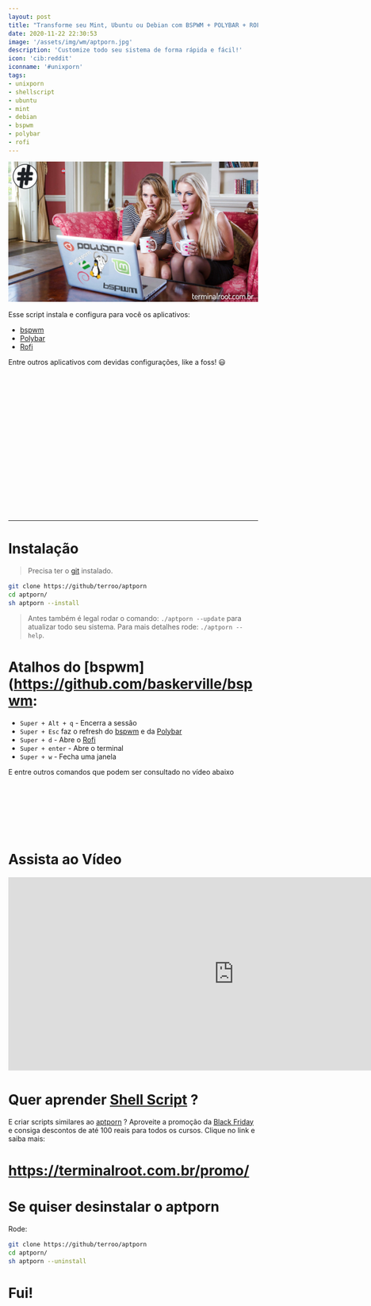 ```yaml
---
layout: post
title: "Transforme seu Mint, Ubuntu ou Debian com BSPWM + POLYBAR + ROFI"
date: 2020-11-22 22:30:53
image: '/assets/img/wm/aptporn.jpg'
description: 'Customize todo seu sistema de forma rápida e fácil!'
icon: 'cib:reddit'
iconname: '#unixporn'
tags:
- unixporn
- shellscript
- ubuntu
- mint
- debian
- bspwm
- polybar
- rofi
---
```


![Transforme seu Mint, Ubuntu ou Debian com BSPWM + POLYBAR + ROFI](/assets/img/wm/aptporn.jpg)

Esse script instala e configura para você os aplicativos:
+ [bspwm](https://github.com/baskerville/bspwm)
+ [Polybar](https://github.com/polybar/polybar)
+ [Rofi](https://github.com/davatorium/rofi)

Entre outros aplicativos com devidas configurações, like a foss! 😃 

<!-- QUADRADO -->
<script async src="//pagead2.googlesyndication.com/pagead/js/adsbygoogle.js"></script>
<ins class="adsbygoogle"
style="display:inline-block;width:336px;height:280px"
data-ad-client="ca-pub-2838251107855362"
data-ad-slot="5351066970"></ins>
<script>
(adsbygoogle = window.adsbygoogle || []).push({});
</script>

---

# Instalação
> Precisa ter o [git](https://terminalroot.com.br/git/) instalado.

```sh
git clone https://github/terroo/aptporn
cd aptporn/
sh aptporn --install
```
> Antes também é legal rodar o comando: `./aptporn --update` para atualizar todo seu sistema. Para mais detalhes rode: `./aptporn --help`.

# Atalhos do [bspwm](https://github.com/baskerville/bspwm:
+ `Super + Alt + q` - Encerra a sessão
+ `Super + Esc` faz o refresh do [bspwm](https://github.com/baskerville/bspwm) e da [Polybar](https://github.com/polybar/polybar)
+ `Super + d` - Abre o [Rofi](https://github.com/davatorium/rofi)
+ `Super + enter` - Abre o terminal
+ `Super + w` - Fecha uma janela

E entre outros comandos que podem ser consultado no vídeo abaixo

<!-- MINI ANÚNCIO -->
<script async src="//pagead2.googlesyndication.com/pagead/js/adsbygoogle.js"></script>
<!-- Games Root -->
<ins class="adsbygoogle"
style="display:inline-block;width:730px;height:95px"
data-ad-client="ca-pub-2838251107855362"
data-ad-slot="5351066970"></ins>
<script>
(adsbygoogle = window.adsbygoogle || []).push({});
</script>

# Assista ao Vídeo
<iframe width="910" height="390" src="https://www.youtube.com/embed/7xuXIj9U9l8" frameborder="0" allow="accelerometer; autoplay; encrypted-media; gyroscope; picture-in-picture" allowfullscreen></iframe> 

# Quer aprender [Shell Script](https://terminalroot.com.br/shell) ?
E criar scripts similares ao [aptporn](https://github.com/terroo/aptporn) ? Aproveite a promoção da [Black Friday](https://terminalroot.com.br/promo) e consiga descontos de até 100 reais para todos os cursos. Clique no link e saiba mais:
# <https://terminalroot.com.br/promo/>



<!-- RETANGULO LARGO -->
<script async src="https://pagead2.googlesyndication.com/pagead/js/adsbygoogle.js"></script>
<!-- Informat -->
<ins class="adsbygoogle"
style="display:block"
data-ad-client="ca-pub-2838251107855362"
data-ad-slot="2327980059"
data-ad-format="auto"
data-full-width-responsive="true"></ins>
<script>
(adsbygoogle = window.adsbygoogle || []).push({});
</script>

# Se quiser desinstalar o aptporn
Rode:
```sh
git clone https://github/terroo/aptporn
cd aptporn/
sh aptporn --uninstall
```

# Fui!


